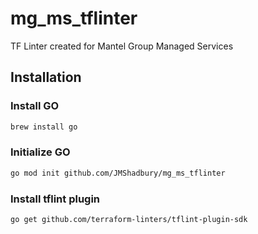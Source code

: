 # mg_ms_tflinter
TF Linter created for Mantel Group Managed Services

## Installation

### Install GO
```bash
brew install go
```

### Initialize GO
```bash
go mod init github.com/JMShadbury/mg_ms_tflinter
```

### Install tflint plugin
```bash
go get github.com/terraform-linters/tflint-plugin-sdk
```
